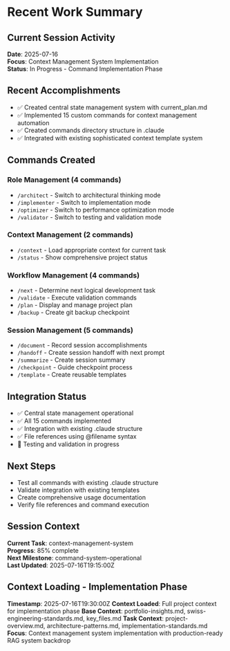 # Recent Work Summary

## Current Session Activity
**Date**: 2025-07-16  
**Focus**: Context Management System Implementation  
**Status**: In Progress - Command Implementation Phase

## Recent Accomplishments
- ✅ Created central state management system with current_plan.md
- ✅ Implemented 15 custom commands for context management automation
- ✅ Created commands directory structure in .claude
- ✅ Integrated with existing sophisticated context template system

## Commands Created
### Role Management (4 commands)
- `/architect` - Switch to architectural thinking mode
- `/implementer` - Switch to implementation mode  
- `/optimizer` - Switch to performance optimization mode
- `/validator` - Switch to testing and validation mode

### Context Management (2 commands)
- `/context` - Load appropriate context for current task
- `/status` - Show comprehensive project status

### Workflow Management (4 commands)
- `/next` - Determine next logical development task
- `/validate` - Execute validation commands
- `/plan` - Display and manage project plan
- `/backup` - Create git backup checkpoint

### Session Management (5 commands)
- `/document` - Record session accomplishments
- `/handoff` - Create session handoff with next prompt
- `/summarize` - Create session summary
- `/checkpoint` - Guide checkpoint process
- `/template` - Create reusable templates

## Integration Status
- ✅ Central state management operational
- ✅ All 15 commands implemented
- ✅ Integration with existing .claude structure
- ✅ File references using @filename syntax
- 🔄 Testing and validation in progress

## Next Steps
- Test all commands with existing .claude structure
- Validate integration with existing templates
- Create comprehensive usage documentation
- Verify file references and command execution

## Session Context
**Current Task**: context-management-system  
**Progress**: 85% complete  
**Next Milestone**: command-system-operational  
**Last Updated**: 2025-07-16T19:15:00Z

## Context Loading - Implementation Phase
**Timestamp**: 2025-07-16T19:30:00Z
**Context Loaded**: Full project context for implementation phase
**Base Context**: portfolio-insights.md, swiss-engineering-standards.md, key_files.md
**Task Context**: project-overview.md, architecture-patterns.md, implementation-standards.md
**Focus**: Context management system implementation with production-ready RAG system backdrop